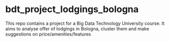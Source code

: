 # bdt_project_lodgings_bologna
This repo contains a project for a Big Data Technology University course.  It aims to analyse offer of lodgings in Bologna, cluster them and make suggestions on price/amenities/features 
